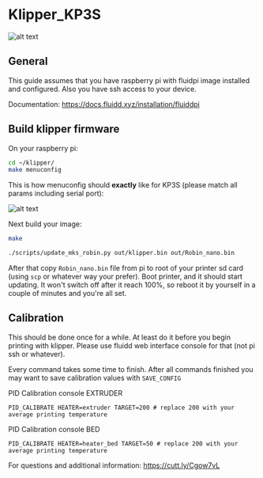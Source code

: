 # Klipper_KP3S
![alt text](https://github.com/nehilo/klipper_KP3S/blob/main/klipper%20kp3s.png?raw=true)

## General

This guide assumes that you have raspberry pi with fluidpi image installed and configured. Also you have ssh access to your device.

Documentation: https://docs.fluidd.xyz/installation/fluiddpi

## Build klipper firmware

On your raspberry pi:

```bash
cd ~/klipper/
make menuconfig
```

This is how menuconfig should **exactly** like for KP3S (please match all params including serial port):

![alt text](https://github.com/nehilo/klipper_KP3S/blob/main/photo_2021-01-26_18-44-12.jpg?raw=true)

Next build your image:

```bash
make

./scripts/update_mks_robin.py out/klipper.bin out/Robin_nano.bin
```

After that copy `Robin_nano.bin` file from pi to root of your printer sd card (using `scp` or whatever way your prefer). Boot printer, and it should start updating. It won't switch off after it reach 100%, so reboot it by yourself in a couple of minutes and you're all set.

## Calibration

This should be done once for a while. At least do it before you begin printing with klipper. Please use fluidd web interface console for that (not pi ssh or whatever).

Every command takes some time to finish. After all commands finished you may want to save calibration values with `SAVE_CONFIG`

PID Calibration console EXTRUDER
```
PID_CALIBRATE HEATER=extruder TARGET=200 # replace 200 with your average printing temperature
```
PID Calibration console BED
```
PID_CALIBRATE HEATER=heater_bed TARGET=50 # replace 200 with your average printing temperature
```


For questions and additional information: https://cutt.ly/Cgow7vL
